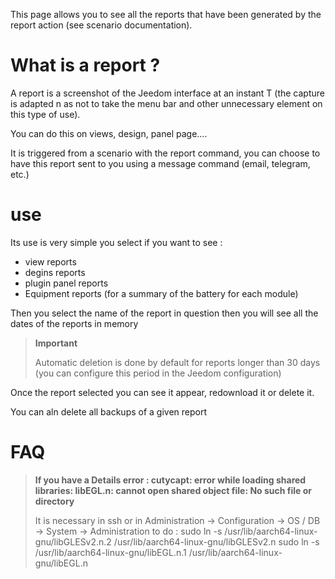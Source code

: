 This page allows you to see all the reports that have been generated by the report action (see scenario documentation).

# What is a report ?

A report is a screenshot of the Jeedom interface at an instant T (the capture is adapted n as not to take the menu bar and other unnecessary element on this type of use).

You can do this on views, design, panel page....

It is triggered from a scenario with the report command, you can choose to have this report sent to you using a message command (email, telegram, etc.)

# use

Its use is very simple you select if you want to see :

-	view reports
-	degins reports
-	plugin panel reports
- Equipment reports (for a summary of the battery for each module)

Then you select the name of the report in question then you will see all the dates of the reports in memory

> **Important**
>
> Automatic deletion is done by default for reports longer than 30 days (you can configure this period in the Jeedom configuration)

Once the report selected you can see it appear, redownload it or delete it.

You can aln delete all backups of a given report

# FAQ

> **If you have a Details error : cutycapt: error while loading shared libraries: libEGL.n: cannot open shared object file: No such file or directory**
>
> It is necessary in ssh or in Administration -&gt; Configuration -&gt; OS / DB -&gt; System -&gt; Administration to do :
>sudo ln -s /usr/lib/aarch64-linux-gnu/libGLESv2.n.2 /usr/lib/aarch64-linux-gnu/libGLESv2.n
>sudo ln -s /usr/lib/aarch64-linux-gnu/libEGL.n.1 /usr/lib/aarch64-linux-gnu/libEGL.n
